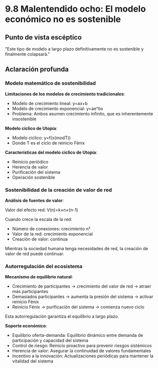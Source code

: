 # 9.8 Malentendido ocho: El modelo económico no es sostenible

## Punto de vista escéptico
"Este tipo de modelo a largo plazo definitivamente no es sostenible y finalmente colapsará."

## Aclaración profunda

### Modelo matemático de sostenibilidad

**Limitaciones de los modelos de crecimiento tradicionales**:

- Modelo de crecimiento lineal: y=ax+b
- Modelo de crecimiento exponencial: y=ae^bx
- Problema: Ambos asumen crecimiento infinito, que es inherentemente insostenible

**Modelo cíclico de Utopía**:

- Modelo cíclico: y=f(x(modT))
- Donde T es el ciclo de reinicio Fénix

**Características del modelo cíclico de Utopía**:

- Reinicio periódico
- Herencia de valor
- Purificación del sistema
- Operación sostenible

### Sostenibilidad de la creación de valor de red

**Análisis de fuentes de valor**:

Valor del efecto red: V(n)=k×n×(n-1)

Cuando crece la escala de la red:

- Número de conexiones: crecimiento n²
- Valor de la red: crecimiento exponencial
- Creación de valor: continua

Mientras la sociedad humana tenga necesidades de red, la creación de valor de red puede continuar.

### Autorregulación del ecosistema

**Mecanismo de equilibrio natural**:

- Crecimiento de participantes → crecimiento del valor de red → atraer más participantes
- Demasiados participantes → aumenta la presión del sistema → activar reinicio Fénix
- Reinicio Fénix → purificación del sistema → comienza nuevo ciclo

Esta autorregulación garantiza el equilibrio a largo plazo.

**Soporte económico**:

- Equilibrio oferta-demanda: Equilibrio dinámico entre demanda de participación y capacidad del sistema
- Control de riesgo: Reinicio proactivo para prevenir riesgos sistémicos
- Herencia de valor: Asegurar la continuidad de valores fundamentales
- Incentivo a la innovación: Actualizaciones periódicas para mantener la vitalidad del sistema